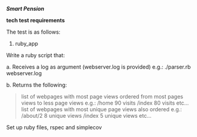 ***Smart Pension*** 

**tech test requirements**

The test is as follows:

1. ruby_app

Write a ruby script that:

a. Receives a log as argument (webserver.log is provided) e.g.: ./parser.rb webserver.log

b. Returns the following:

> list of webpages with most page views ordered from most pages views to less page views e.g.:
/home 90 visits 
/index 80 visits etc... 
> list of webpages with most unique page views also ordered
e.g.:
/about/2 8 unique views 
/index 5 unique views etc...

Set up ruby files, rspec and simplecov
